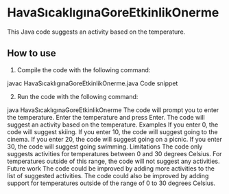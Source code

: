 
# HavaSıcaklıgınaGoreEtkinlikOnerme

This Java code suggests an activity based on the temperature.

## How to use

1. Compile the code with the following command:


javac HavaSıcaklıgınaGoreEtkinlikOnerme.java
Code snippet

2. Run the code with the following command:


java HavaSıcaklıgınaGoreEtkinlikOnerme
The code will prompt you to enter the temperature. Enter the temperature and press Enter.
The code will suggest an activity based on the temperature.
Examples
If you enter 0, the code will suggest skiing.
If you enter 10, the code will suggest going to the cinema.
If you enter 20, the code will suggest going on a picnic.
If you enter 30, the code will suggest going swimming.
Limitations
The code only suggests activities for temperatures between 0 and 30 degrees Celsius. For temperatures outside of this range, the code will not suggest any activities.
Future work
The code could be improved by adding more activities to the list of suggested activities. The code could also be improved by adding support for temperatures outside of the range of 0 to 30 degrees Celsius.